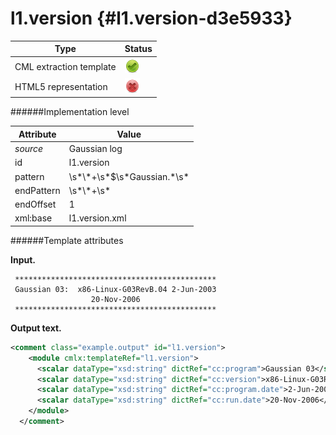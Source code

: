 # l1.version {#l1.version-d3e5933}


| Type                                                                                                                                                                                                  | Status                                                                                                                                                                                                |
|----|----|
| CML extraction template                                                                                                                                                                               | ![](/imgs/Total.png)                                                                                                                                                                                  |
| HTML5 representation                                                                                                                                                                                  | ![](/imgs/None.png)                                                                                                                                                                                   |

######Implementation level

| Attribute                                                                                                                                                                                             | Value                                                                                                                                                                                                 |
|----|----|
| *source*                                                                                                                                                                                              | Gaussian log                                                                                                                                                                                          |
| id                                                                                                                                                                                                    | l1.version                                                                                                                                                                                            |
| pattern                                                                                                                                                                                               | \\s\*\\\*+\\s\*\$\\s\*Gaussian.\*\\s\*                                                                                                                                                                |
| endPattern                                                                                                                                                                                            | \\s\*\\\*+\\s\*                                                                                                                                                                                       |
| endOffset                                                                                                                                                                                             | 1                                                                                                                                                                                                     |
| xml:base                                                                                                                                                                                              | l1.version.xml                                                                                                                                                                                        |

######Template attributes

**Input.**

     *********************************************
     Gaussian 03:  x86-Linux-G03RevB.04 2-Jun-2003
                      20-Nov-2006 
     *********************************************
      

**Output text.**

```xml
<comment class="example.output" id="l1.version">
    <module cmlx:templateRef="l1.version">
      <scalar dataType="xsd:string" dictRef="cc:program">Gaussian 03</scalar>
      <scalar dataType="xsd:string" dictRef="cc:version">x86-Linux-G03RevB.04</scalar>
      <scalar dataType="xsd:string" dictRef="cc:program.date">2-Jun-2003</scalar>
      <scalar dataType="xsd:string" dictRef="cc:run.date">20-Nov-2006</scalar>
    </module>
  </comment>
```
